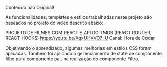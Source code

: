 Conteúdo não Original!


As funcionalidades, templates e estilos trabalhadas neste projeto são baseados
no projeto do vídeo descrito abaixo:

PROJETO DE FILMES COM REACT E API DO TMDB (REACT ROUTER, REACT HOOKS)
https://youtu.be/XqxUHVVO7-U
Canal: Hora de Codar

Objetivando o aprendizado, algumas melhorias em estilos CSS foram aplicadas.
Também foi aplicado o gerenciamento de state de componente filho para componente pai, na realização do componente Filtro.
